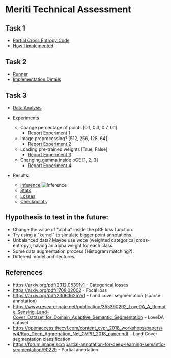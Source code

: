 # Meriti Technical Assessment

## Task 1
- [Partial Cross Entropy Code](loss/partial_cross_entropy.py)
- [How I implemented](reports/pce_analysis.md)

## Task 2
- [Runner](main.py)
- [Implementation Details](reports/imp_details.md)

## Task 3 
- [Data Analysis](reports/data_analysis.md)

- [Experiments](run.sh)
    - Change percentage of points [0.1, 0.3, 0.7, 0.1]
        - [Report Experiment 1](reports/report_experiment1.md)
    - Image preprocessing? [512, 256, 128, 64]
        - [Report Experiment 2](reports/report_experiment2.md)
    - Loading pre-trained weights [True, False]
        - [Report Experiment 3](reports/report_experiment3.md)
    - Changing gamma inside pCE [1, 2, 3]
        - [Report Experiment 4](reports/report_experiment4.md)
    <!-- - Data augmentation? 
        - [Report Experiment 5](reports/report_experiment5.md) -->

- Results: 
    - [Inference](inference.py)
    ![Inference](https://i.imgur.com/YrcBwVp.png)
    - [Stats](stats/)
    - [Losses](loss_curves/)
    - [Checkpoints](checkpoints/)

## Hypothesis to test in the future: 
- Change the value of "alpha" inside the pCE loss function. 
- Try using a "kernel" to simulate bigger point annotations. 
- Unbalanced data? Maybe use wcce (weighted categorical cross-entropy), having an alpha weight for each class. 
- Some data augmentation process (Histogram matching?). 
- Different model architectures. 

## References 
- https://arxiv.org/pdf/2312.05391v1 - Categorical losses
- https://arxiv.org/pdf/1708.02002 - Focal loss
- https://arxiv.org/pdf/2306.16252v1 - Land cover segmentation (sparse annotation)
- https://www.researchgate.net/publication/355390292_LoveDA_A_Remote_Sensing_Land-Cover_Dataset_for_Domain_Adaptive_Semantic_Segmentation - LoveDA dataset
- https://openaccess.thecvf.com/content_cvpr_2018_workshops/papers/w4/Kuo_Deep_Aggregation_Net_CVPR_2018_paper.pdf - Land Cover segmentation classification
- https://forum.image.sc/t/partial-annotation-for-deep-learning-semantic-segmentation/90229 - Partial annotation 